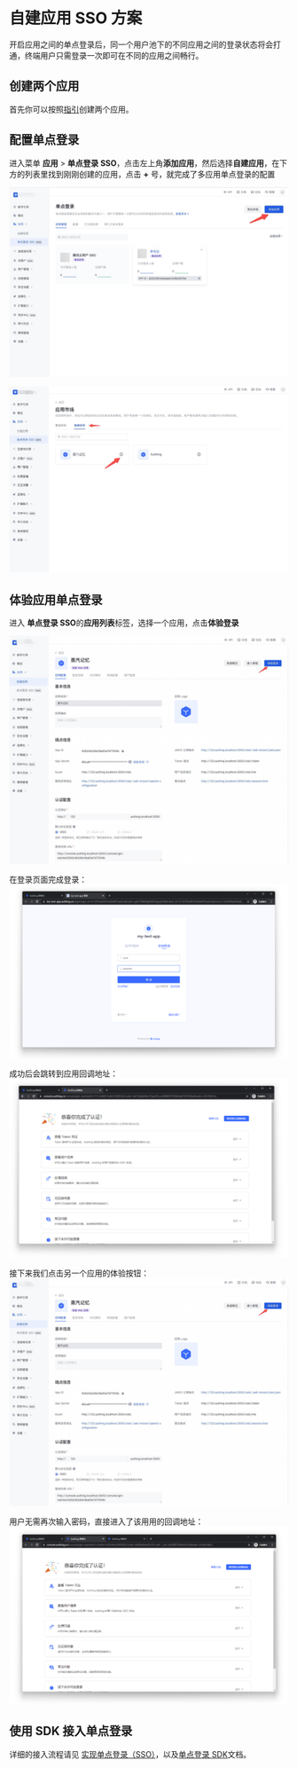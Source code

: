 # 自建应用 SSO 方案

<LastUpdated/>

开启应用之间的单点登录后，同一个用户池下的不同应用之间的登录状态将会打通，终端用户只需登录一次即可在不同的应用之间畅行。

## 创建两个应用

首先你可以按照[指引](./create-app.md)创建两个应用。

## 配置单点登录

进入菜单 **应用** > **单点登录 SSO**，点击左上角**添加应用**，然后选择**自建应用**，在下方的列表里找到刚刚创建的应用，点击 **+** 号，就完成了多应用单点登录的配置

<!-- 分别进入这两个应用的配置页面，选择**登录控制**标签页，开启多域名单点登录开关。 -->

![](./images/01.png)

![](./images/02.png)

## 体验应用单点登录

进入 **单点登录 SSO**的**应用列表**标签，选择一个应用，点击**体验登录**

![](./images/03.png)

在登录页面完成登录：
![](./images/sso04.png)

成功后会跳转到应用回调地址：
![](./images/sso05.png)

接下来我们点击另一个应用的体验按钮：
![](./images/03.png)

用户无需再次输入密码，直接进入了该用用的回调地址：
![](./images/sso07.png)

## 使用 SDK 接入单点登录

详细的接入流程请见 [实现单点登录（SSO）](/guides/authentication/sso/)，以及[单点登录 SDK](/reference/sdk-for-sso.md)文档。
